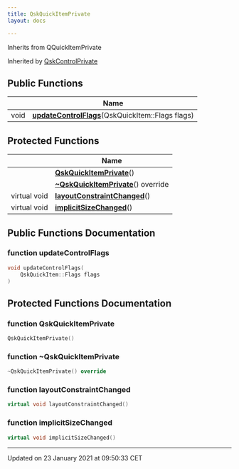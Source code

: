 ```yaml
---
title: QskQuickItemPrivate
layout: docs

---
```





Inherits from QQuickItemPrivate

Inherited by [QskControlPrivate](/docs/classes/class_qsk_control_private/)

## Public Functions

|                | Name           |
| -------------- | -------------- |
| void | **[updateControlFlags](/docs/classes/class_qsk_quick_item_private/#function-updatecontrolflags)**(QskQuickItem::Flags flags) |

## Protected Functions

|                | Name           |
| -------------- | -------------- |
| | **[QskQuickItemPrivate](/docs/classes/class_qsk_quick_item_private/#function-qskquickitemprivate)**() |
| | **[~QskQuickItemPrivate](/docs/classes/class_qsk_quick_item_private/#function-~qskquickitemprivate)**() override |
| virtual void | **[layoutConstraintChanged](/docs/classes/class_qsk_quick_item_private/#function-layoutconstraintchanged)**() |
| virtual void | **[implicitSizeChanged](/docs/classes/class_qsk_quick_item_private/#function-implicitsizechanged)**() |

## Public Functions Documentation

### function updateControlFlags

```cpp
void updateControlFlags(
    QskQuickItem::Flags flags
)
```


## Protected Functions Documentation

### function QskQuickItemPrivate

```cpp
QskQuickItemPrivate()
```


### function ~QskQuickItemPrivate

```cpp
~QskQuickItemPrivate() override
```


### function layoutConstraintChanged

```cpp
virtual void layoutConstraintChanged()
```


### function implicitSizeChanged

```cpp
virtual void implicitSizeChanged()
```


-------------------------------

Updated on 23 January 2021 at 09:50:33 CET